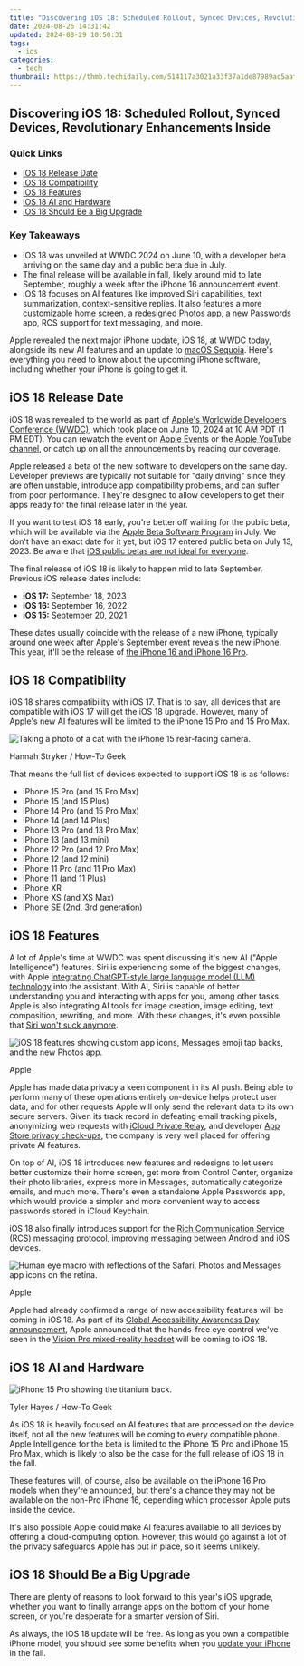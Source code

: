 ```yaml
---
title: "Discovering iOS 18: Scheduled Rollout, Synced Devices, Revolutionary Enhancements Inside"
date: 2024-08-26 14:31:42
updated: 2024-08-29 10:50:31
tags:
  - ios
categories:
  - tech
thumbnail: https://thmb.techidaily.com/514117a3021a33f37a1de87989ac5aafb2c56d537f2dcd6dd1e7e40ca67a9fa0.jpg
---
```


## Discovering iOS 18: Scheduled Rollout, Synced Devices, Revolutionary Enhancements Inside

### Quick Links

* [iOS 18 Release Date](https://fake-location.techidaily.com/complete-tutorial-to-use-gps-joystick-to-fake-gps-location-on-xiaomi-redmi-note-12t-pro-drfone-by-drfone-virtual-android/)
* [iOS 18 Compatibility](https://screen-capture.techidaily.com/new-2024-approved-seamless-scratching-for-chrome-devices/)
* [iOS 18 Features](https://android-transfer.techidaily.com/how-to-transfer-photos-from-oppo-a56s-5g-to-samsung-galaxy-s21-ultra-drfone-by-drfone-transfer-from-android-transfer-from-android/)
* [iOS 18 AI and Hardware](https://facebook-video-files.techidaily.com/updated-tricks-to-stream-pre-filmed-footage-during-facebook-livestreams-for-2024/)
* [iOS 18 Should Be a Big Upgrade](https://video-screen-grab.techidaily.com/desktop-snapshot-made-simple-free-tools-for-windows-for-2024/)

### Key Takeaways

* iOS 18 was unveiled at WWDC 2024 on June 10, with a developer beta arriving on the same day and a public beta due in July.
* The final release will be available in fall, likely around mid to late September, roughly a week after the iPhone 16 announcement event.
* iOS 18 focuses on AI features like improved Siri capabilities, text summarization, context-sensitive replies. It also features a more customizable home screen, a redesigned Photos app, a new Passwords app, RCS support for text messaging, and more.

 Apple revealed the next major iPhone update, iOS 18, at WWDC today, alongside its new AI features and an update to [macOS Sequoia](https://youtube-tips.techidaily.com/approved-youtube-editing-essentials-the-ultimate-guide-post-upload-refinements/). Here's everything you need to know about the upcoming iPhone software, including whether your iPhone is going to get it.

##  iOS 18 Release Date

 iOS 18 was revealed to the world as part of [Apple's Worldwide Developers Conference (WWDC)](https://youtube-lab.techidaily.com/ed-snagging-youtube-vanished-videos-your-2-path-guide/), which took place on June 10, 2024 at 10 AM PDT (1 PM EDT). You can rewatch the event on [Apple Events](http://www.apple.com/events) or the [Apple YouTube channel](https://www.youtube.com/watch?v=RXeOiIDNNek), or catch up on all the announcements by reading our coverage.

 Apple released a beta of the new software to developers on the same day. Developer previews are typically not suitable for "daily driving" since they are often unstable, introduce app compatibility problems, and can suffer from poor performance. They're designed to allow developers to get their apps ready for the final release later in the year.

 If you want to test iOS 18 early, you're better off waiting for the public beta, which will be available via the [Apple Beta Software Program](https://beta.apple.com) in July. We don't have an exact date for it yet, but iOS 17 entered public beta on July 13, 2023\. Be aware that [iOS public betas are not ideal for everyone](https://iphone-unlock.techidaily.com/detailed-review-of-doctorsim-unlock-service-for-apple-iphone-7-plus-drfone-by-drfone-ios/).

 The final release of iOS 18 is likely to happen mid to late September. Previous iOS release dates include:

* **iOS 17:** September 18, 2023
* **iOS 16:** September 16, 2022
* **iOS 15:** September 20, 2021

 These dates usually coincide with the release of a new iPhone, typically around one week after Apple's September event reveals the new iPhone. This year, it'll be the release of [the iPhone 16 and iPhone 16 Pro](https://techidaily.com/what-you-need-to-know-to-improve-your-realme-narzo-n55-hard-reset-drfone-by-drfone-reset-android-reset-android/).

##  iOS 18 Compatibility

 iOS 18 shares compatibility with iOS 17\. That is to say, all devices that are compatible with iOS 17 will get the iOS 18 upgrade. However, many of Apple's new AI features will be limited to the iPhone 15 Pro and 15 Pro Max.

![Taking a photo of a cat with the iPhone 15 rear-facing camera.](https://static1.howtogeekimages.com/wordpress/wp-content/uploads/2024/02/53215726471_9ef429b726_o.jpg) 

Hannah Stryker / How-To Geek

 That means the full list of devices expected to support iOS 18 is as follows:

* iPhone 15 Pro (and 15 Pro Max)
* iPhone 15 (and 15 Plus)
* iPhone 14 Pro (and 15 Pro Max)
* iPhone 14 (and 14 Plus)
* iPhone 13 Pro (and 13 Pro Max)
* iPhone 13 (and 13 mini)
* iPhone 12 Pro (and 12 Pro Max)
* iPhone 12 (and 12 mini)
* iPhone 11 Pro (and 11 Pro Max)
* iPhone 11 (and 11 Plus)
* iPhone XR
* iPhone XS (and XS Max)
* iPhone SE (2nd, 3rd generation)

##  iOS 18 Features

 A lot of Apple's time at WWDC was spent discussing it's new AI ("Apple Intelligence") features. Siri is experiencing some of the biggest changes, with Apple [integrating ChatGPT-style large language model (LLM) technology](https://sound-issues.techidaily.com/fixing-headphone-issues-on-windows-11-a-step-by-step-guide/) into the assistant. With AI, Siri is capable of better understanding you and interacting with apps for you, among other tasks. Apple is also integrating AI tools for image creation, image editing, text composition, rewriting, and more. With these changes, it's even possible that [Siri won't suck anymore](https://fox-http.techidaily.com/updated-2024-approved-delving-into-magix-photo-editors-features/).

![iOS 18 features showing custom app icons, Messages emoji tap backs, and the new Photos app.](https://static1.howtogeekimages.com/wordpress/wp-content/uploads/2024/06/apple-wwdc24-ios-18-iphone-15-pro-3-up-240610.jpg) 

Apple

 Apple has made data privacy a keen component in its AI push. Being able to perform many of these operations entirely on-device helps protect user data, and for other requests Apple will only send the relevant data to its own secure servers. Given its track record in defeating email tracking pixels, anonymizing web requests with [iCloud Private Relay](https://tech-savvy.techidaily.com/inside-chatgpts-world-generating-tomorrows-ideas-today/), and developer [App Store privacy check-ups](https://extra-approaches.techidaily.com/updated-navigating-the-world-of-no-fee-visual-aids/), the company is very well placed for offering private AI features.

 On top of AI, iOS 18 introduces new features and redesigns to let users better customize their home screen, get more from Control Center, organize their photo libraries, express more in Messages, automatically categorize emails, and much more. There's even a standalone Apple Passwords app, which would provide a simpler and more convenient way to access passwords stored in iCloud Keychain.

 iOS 18 also finally introduces support for the [Rich Communication Service (RCS) messaging protocol](https://ai-voice-clone.techidaily.com/in-2024-how-to-translate-instagram-videos-for-global-engagement/), improving messaging between Android and iOS devices.

![Human eye macro with reflections of the Safari, Photos and Messages app icons on the retina.](https://static1.howtogeekimages.com/wordpress/wp-content/uploads/2024/05/apple-visionos-eye-tracking-retina-safari-photos-messages-app-icons.jpg) 

Apple

 Apple had already confirmed a range of new accessibility features will be coming in iOS 18\. As part of its [Global Accessibility Awareness Day announcement](https://program-issues.techidaily.com/solutions-for-stable-play-addressing-the-call-of-duty-mobile-warzone-20-pc-edition-freezing-issues/), Apple announced that the hands-free eye control we've seen in the [Vision Pro mixed-reality headset](https://tiktok-videos.techidaily.com/formulating-a-heartfelt-tiktok-epilogue-for-2024/) will be coming to iOS 18.

##  iOS 18 AI and Hardware

![iPhone 15 Pro showing the titanium back.](https://static1.howtogeekimages.com/wordpress/wp-content/uploads/2024/03/53214028421_22760ef745_o.jpg) 

Tyler Hayes / How-To Geek

 As iOS 18 is heavily focused on AI features that are processed on the device itself, not all the new features will be coming to every compatible phone. Apple Intelligence for the beta is limited to the iPhone 15 Pro and iPhone 15 Pro Max, which is likely to also be the case for the full release of iOS 18 in the fall.

 These features will, of course, also be available on the iPhone 16 Pro models when they're announced, but there's a chance they may not be available on the non-Pro iPhone 16, depending which processor Apple puts inside the device.

 It's also possible Apple could make AI features available to all devices by offering a cloud-computing option. However, this would go against a lot of the privacy safeguards Apple has put in place, so it seems unlikely.

##  iOS 18 Should Be a Big Upgrade

 There are plenty of reasons to look forward to this year's iOS upgrade, whether you want to finally arrange apps on the bottom of your home screen, or you're desperate for a smarter version of Siri.

 As always, the iOS 18 update will be free. As long as you own a compatible iPhone model, you should see some benefits when you [update your iPhone](https://screen-video-capture.techidaily.com/updated-in-2024-premium-webcam-guide-5-best-options-with-mic-integration/) in the fall.

<ins class="adsbygoogle"
     style="display:block"
     data-ad-format="autorelaxed"
     data-ad-client="ca-pub-7571918770474297"
     data-ad-slot="1223367746"></ins>



<ins class="adsbygoogle"
     style="display:block"
     data-ad-client="ca-pub-7571918770474297"
     data-ad-slot="8358498916"
     data-ad-format="auto"
     data-full-width-responsive="true"></ins>
